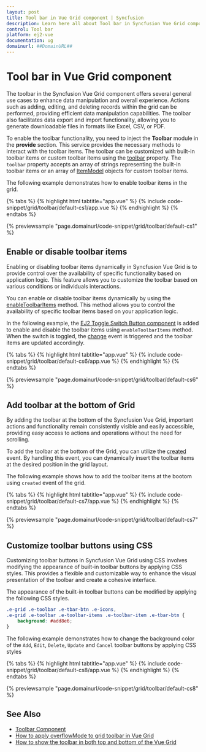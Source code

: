 ```yaml
---
layout: post
title: Tool bar in Vue Grid component | Syncfusion
description: Learn here all about Tool bar in Syncfusion Vue Grid component of Syncfusion Essential JS 2 and more.
control: Tool bar 
platform: ej2-vue
documentation: ug
domainurl: ##DomainURL##
---
```


# Tool bar in Vue Grid component

The toolbar in the Syncfusion Vue Grid component offers several general use cases to enhance data manipulation and overall experience. Actions such as adding, editing, and deleting records within the grid can be performed, providing efficient data manipulation capabilities. The toolbar also facilitates data export and import functionality, allowing you to generate downloadable files in formats like Excel, CSV, or PDF. 

To enable the toolbar functionality, you need to inject the **Toolbar** module in the **provide** section. This service provides the necessary methods to interact with the toolbar items. The toolbar can be customized with built-in toolbar items or custom toolbar items using the [toolbar](https://ej2.syncfusion.com/vue/documentation/api/grid/#toolbar) property. The `toolbar` property accepts an array of strings representing the built-in toolbar items or an array of [ItemModel](https://ej2.syncfusion.com/vue/documentation/api/toolbar/itemModel/) objects for custom toolbar items.

The following example demonstrates how to enable toolbar items in the grid.

{% tabs %}
{% highlight html tabtitle="app.vue" %}
{% include code-snippet/grid/toolbar/default-cs1/app.vue %}
{% endhighlight %}
{% endtabs %}
        
{% previewsample "page.domainurl/code-snippet/grid/toolbar/default-cs1" %}

## Enable or disable toolbar items

Enabling or disabling toolbar items dynamically in Syncfusion Vue Grid is to provide control over the availability of specific functionality based on application logic. This feature allows you to customize the toolbar based on various conditions or individuals interactions. 

You can enable or disable toolbar items dynamically by using the [enableToolbarItems](https://ej2.syncfusion.com/vue/documentation/api/grid/#enabletoolbaritems) method. This method allows you to control the availability of specific toolbar items based on your application logic.

In the following example, the [EJ2 Toggle Switch Button component](https://ej2.syncfusion.com/vue/documentation/switch/getting-started) is added to enable and disable the toolbar items using `enableToolbarItems` method. When the switch is toggled, the [change](https://ej2.syncfusion.com/vue/documentation/api/switch/#change) event is triggered and the toolbar items are updated accordingly.

{% tabs %}
{% highlight html tabtitle="app.vue" %}
{% include code-snippet/grid/toolbar/default-cs6/app.vue %}
{% endhighlight %}
{% endtabs %}
        
{% previewsample "page.domainurl/code-snippet/grid/toolbar/default-cs6" %}

## Add toolbar at the bottom of Grid

By adding the toolbar at the bottom of the Syncfusion Vue Grid, important actions and functionality remain consistently visible and easily accessible, providing easy access to actions and operations without the need for scrolling.

To add the toolbar at the bottom of the Grid, you can utilize the [created](https://ej2.syncfusion.com/vue/documentation/api/grid/#created) event. By handling this event, you can dynamically insert the toolbar items at the desired position in the grid layout.

The following example shows how to add the toolbar items at the bootom using `created` event of the grid.

{% tabs %}
{% highlight html tabtitle="app.vue" %}
{% include code-snippet/grid/toolbar/default-cs7/app.vue %}
{% endhighlight %}
{% endtabs %}
        
{% previewsample "page.domainurl/code-snippet/grid/toolbar/default-cs7" %}

## Customize toolbar buttons using CSS

Customizing toolbar buttons in Syncfusion Vue Grid using CSS involves modifying the appearance of built-in toolbar buttons by applying CSS styles. This provides a flexible and customizable way to enhance the visual presentation of the toolbar and create a cohesive interface.

The appearance of the built-in toolbar buttons can be modified by applying the following CSS styles.

```css
.e-grid .e-toolbar .e-tbar-btn .e-icons,
.e-grid .e-toolbar .e-toolbar-items .e-toolbar-item .e-tbar-btn {
    background: #add8e6;   
}
```

The following example demonstrates how to change the background color of the `Add`, `Edit`, `Delete`, `Update` and `Cancel` toolbar buttons by applying CSS styles

{% tabs %}
{% highlight html tabtitle="app.vue" %}
{% include code-snippet/grid/toolbar/default-cs8/app.vue %}
{% endhighlight %}
{% endtabs %}
        
{% previewsample "page.domainurl/code-snippet/grid/toolbar/default-cs8" %}


## See Also

* [Toolbar Component](../../toolbar/getting-started/)
* [How to apply overflowMode to grid toolbar in Vue Grid](https://www.syncfusion.com/forums/157193/how-to-apply-overflowmode-to-grid-toolbar-in-vue-grid)
* [How to show the  toolbar in both top and bottom of the Vue Grid](https://www.syncfusion.com/forums/163079/how-to-show-the-toolbar-in-both-top-and-bottom-of-the-vue-grid)